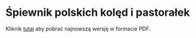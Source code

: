 # Śpiewnik polskich kolęd i pastorałek

Kliknik [tutaj](https://github.com/antonimarek/spiewnik-koled/releases/latest/download/spiewnik_koled.pdf) aby pobrać najnowszą wersję w formacie PDF.
